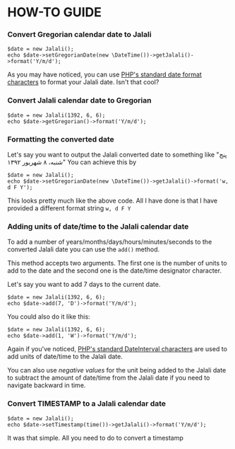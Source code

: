 # HOW-TO GUIDE 

### Convert Gregorian calendar date to Jalali

```
$date = new Jalali();
echo $date->setGregorianDate(new \DateTime())->getJalali()->format('Y/m/d');
```

As you may have noticed, you can use [PHP's standard date format characters](http://php.net/manual/en/function.date.php) to format your Jalali date. Isn't that cool?

### Convert Jalali calendar date to Gregorian

```
$date = new Jalali(1392, 6, 6);
echo $date->getGregorian()->format('Y/m/d');
```

### Formatting the converted date

Let's say you want to output the Jalali converted date to something like "پنج شنبه، ۸ شهریور ۱۳۹۲"
You can achieve this by 

```
$date = new Jalali();
echo $date->setGregorianDate(new \DateTime())->getJalali()->format('w, d F Y');
```

This looks pretty much like the above code. All I have done is that I have provided a different format string ```w, d F Y```

### Adding units of date/time to the Jalali calendar date
To add a number of years/months/days/hours/minutes/seconds to the converted Jalali date you can use the ```add()``` method.

This method accepts two arguments. The first one is the number of units to add to the date and the second one is the date/time designator character.

Let's say you want to add 7 days to the current date.

```
$date = new Jalali(1392, 6, 6);
echo $date->add(7, 'D')->format('Y/m/d');
```

You could also do it like this:

```
$date = new Jalali(1392, 6, 6);
echo $date->add(1, 'W')->format('Y/m/d');
```

Again if you've noticed, [PHP's standard DateInterval characters](http://www.php.net/manual/en/dateinterval.construct.php) are used to add units of date/time to the Jalali date.

You can also use *negative values* for the unit being added to the Jalali date to subtract the amount of date/time from the Jalali date if you need to navigate backward in time.

### Convert TIMESTAMP to a Jalali calendar date
```
$date = new Jalali();
echo $date->setTimestamp(time())->getJalali()->format('Y/m/d');
```

It was that simple. All you need to do to convert a timestamp

